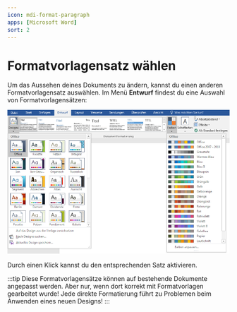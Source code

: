 ```yaml
---
icon: mdi-format-paragraph
apps: [Microsoft Word]
sort: 2
---
```


# Formatvorlagensatz wählen



Um das Aussehen deines Dokuments zu ändern, kannst du einen anderen Formatvorlagensatz auswählen. Im Menü __Entwurf__ findest du eine Auswahl von Formatvorlagensätzen:

![Formatvorlagensätze (Designs) und Farbvariationen](./formatvorlagensatz.png)

Durch einen Klick kannst du den entsprechenden Satz aktivieren.

:::tip
Diese Formatvorlagensätze können auf bestehende Dokumente angepasst werden. Aber nur, wenn dort korrekt mit Formatvorlagen gearbeitet wurde! Jede direkte Formatierung führt zu Problemen beim Anwenden eines neuen Designs!
:::
